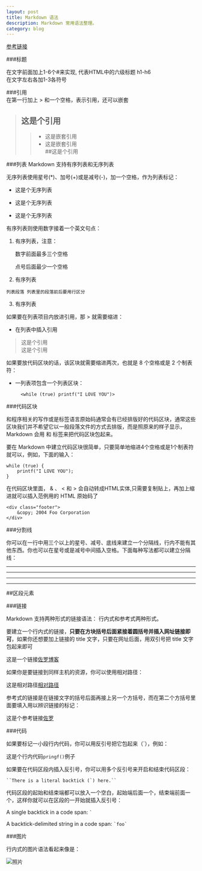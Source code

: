 ```yaml
---
layout: post
title: Markdown 语法
description: Markdown 常用语法整理。
category: blog
---
```



[参考链接](http://wowubuntu.com/markdown/index.html)


###标题

在文字前面加上1-6个#来实现, 代表HTML中的六级标题 h1-h6  
在文字左右各加1-3各符号

###引用  
在第一行加上 > 和一个空格，表示引用，还可以嵌套  
> ## 这是个引用 
>> - 这是嵌套引用
>> - 这是嵌套引用  
>##这是个引用

###列表
Markdown 支持有序列表和无序列表

无序列表使用星号(*)、加号(+)或是减号(-)，加一个空格，作为列表标记：

* 这是个无序列表
+ 这是个无序列表
- 这是个无序列表

有序列表则使用数字接着一个英文句点：

   1. 有序列表，注意：
   
      数字前面最多三个空格

      点号后面最少一个空格

   2. 有序列表  
      
    列表段落 列表里的段落前后要用行区分

   3. 有序列表  

如果要在列表项目内放进引用，那 > 就需要缩进：

* 在列表中插入引用
 > 这是个引用  
 > 这是个引用

如果要放代码区块的话，该区块就需要缩进两次，也就是 8 个空格或是 2 个制表符：

+ 一列表项包含一个列表区块：

        <while (true) printf("I LOVE YOU")>

###代码区块

和程序相关的写作或是标签语言原始码通常会有已经排版好的代码区块，通常这些区块我们并不希望它以一般段落文件的方式去排版，而是照原来的样子显示，Markdown 会用 </pre> 和 </code> 标签来把代码区块包起来。  

要在 Markdown 中建立代码区块很简单，只要简单地缩进4个空格或是1个制表符就可以，例如，下面的输入：

    while (true) {
        printf("I LOVE YOU");
    }

在代码区块里面， & 、 < 和 > 会自动转成HTML实体,只需要复制贴上，再加上缩进就可以插入范例用的 HTML 原始码了

    <div class="footer">
        &copy; 2004 Foo Corporation
    </div>

###分割线

你可以在一行中用三个以上的星号、减号、底线来建立一个分隔线，行内不能有其他东西。你也可以在星号或是减号中间插入空格。下面每种写法都可以建立分隔线：

***  

---

___

* * * 

##区段元素

###链接

Markdown 支持两种形式的链接语法： 行内式和参考式两种形式。

要建立一个行内式的链接，**只要在方块括号后面紧接着圆括号并插入网址链接即可**，如果你还想要加上链接的 title 文字，只要在网址后面，用双引号把 title 文字包起来即可

这是一个链接[佐罗博客](www.zuoquaxiong.com"哈哈")

如果你是要链接到同样主机的资源，你可以使用相对路径：

这是相对路径[相对路径](/about/index.heml)

参考式的链接是在链接文字的括号后面再接上另一个方括号，而在第二个方括号里面要填入用以辨识链接的标记：

这是个参考链接[佐罗][link]

[link]: www.zuoluo.com

###代码

如果要标记一小段行内代码，你可以用反引号把它包起来（`），例如：

这是个行内代码`pringf()`例子

如果要在代码区段内插入反引号，你可以用多个反引号来开启和结束代码区段：

    ``There is a literal backtick (`) here.``

代码区段的起始和结束端都可以放入一个空白，起始端后面一个，结束端前面一个，这样你就可以在区段的一开始就插入反引号：

A single backtick in a code span: `` ` ``

A backtick-delimited string in a code span: `` `foo` ``

###图片

行内式的图片语法看起来像是：

![照片](/a.png)
















